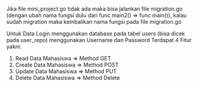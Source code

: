 Jika file mini_project.go tidak ada maka bisa jalankan file migration.go (dengan ubah nama fungsi dulu dari func main2() => func main()), kalau sudah migration maka kembalikan nama fungsi pada file migration.go


Untuk Data Login menggunakan database pada tabel users (bisa dicek pada user_repo) menggunakan Username dan Password
Terdapat 4 Fitur yakni:
1. Read Data Mahasiswa => Method GET
2. Create Data Mahasiswa => Method POST
3. Update Data Mahasiswa => Method PUT
4. Delete Data Mahasiswa => Method Delete